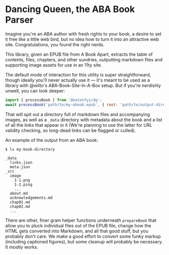 # Dancing Queen, the ABA Book Parser

Imagine you're an ABA author with fresh rights to your book, a desire to set it free like a little web bird, but no idea how to turn it into an attractive web site. Congratulations, you found the right nerds.

This library, given an EPUB file from A Book Apart, extracts the table of contents, files, chapters, and other sundries, outputting markdown files and supporting image assets for use in an 11ty site.

The default mode of interaction for this utility is super straightforward, though ideally you'll never actually use it — it's meant to be used as a library with @wilto's ABA-Book-Site-In-A-Box setup. But if you're nerdishly unwell, you can look deeper:

```javascript
import { processBook } from '@eatonfyi/dq';
await processBook('path/to/my-ebook.epub', { root: 'path/to/output-directory' });
```

That will spit out a directory full of markdown files and accompanying images, as well as a `_data` directory with metadata about the book and a list of all the links that appear in it (We're planning to use the latter for URL validity checking, so long-dead links can be flagged or culled).

An example of the output from an ABA book:

```shell
$ ls my-book-directory

_data
  links.json
  meta.json
_src
  image
    1-1.png
    1-2.ping
    ...
  about.md
  acknowledgements.md
  chap01.md
  chap02.md
  ...
```

There are other, finer grain helper functions underneath `prepareBook` that allow you to pluck individual files out of the EPUB file, change how the HTML gets converted into Markdown, and all that good stuff, but you probably don't care. We make a good effort to convert some funky markup (including captioned figures), but some cleanup will probably be necessary. It mostly works.
